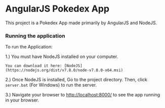 # AngularJS Pokedex App

This project is a Pokedex App made primarily by AngularJS and NodeJS.


### Running the application


To run the Application:


1.) You must have NodeJS installed on your computer. 

    You can download it here: [NodeJS](https://nodejs.org/dist/v7.8.0/node-v7.8.0-x64.msi)

2.) Once NodeJS is installed, Go to the project directory. Then, click `server.bat` (For Windows) to run the server.

3.) Navigate your browser to [http://localhost:8000/](http://localhost:8000/) to see the app running in your browser.


